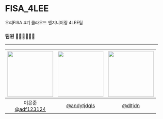 # FISA_4LEE
우리FISA 4기 클라우드 엔지니어링 4LEE팀


### 팀원 🙆🏻‍♂️🙆🏻‍♀️
---
|<img src="https://avatars.githubusercontent.com/u/179544856?v=4" width="150" height="150"/>|<img src="https://avatars.githubusercontent.com/u/114290855?v=4" width="150" height="150"/>|<img src="https://avatars.githubusercontent.com/u/78267146?v=4" width="150" height="150"/>|
|:-:|:-:|:-:|
|이은준<br/>[@adf123124](https://github.com/adf123124)|[@andytjdqls](https://github.com/andytjdqls)|[@dltjdn](https://github.com/dltjdn)|
